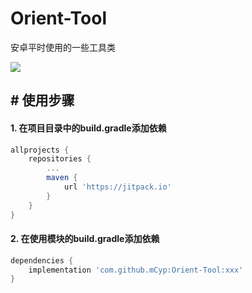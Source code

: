# Orient-Tool
安卓平时使用的一些工具类

[![](https://jitpack.io/v/mCyp/Orient-Tool.svg)](https://jitpack.io/#mCyp/Orient-Tool)

## # 使用步骤

#### 1. 在项目目录中的build.gradle添加依赖

```groovy
allprojects {
	repositories {
		...
		maven {
			url 'https://jitpack.io'
		}
	}
}
```

#### 2. 在使用模块的build.gradle添加依赖

```groovy
dependencies {
	implementation 'com.github.mCyp:Orient-Tool:xxx'
}
```

